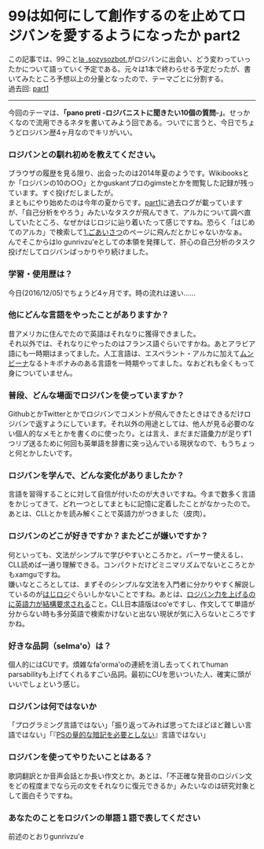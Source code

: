 ﻿# 99は如何にして創作するのを止めてロジバンを愛するようになったか part2  

この記事では、99こと[la .sozysozbot.](https://twitter.com/sosoBOTpi/)がロジバンに出会い、どう変わっていったかについて語っていく予定である。元々は1本で終わらせる予定だったが、書いてみたところ予想以上の分量となったので、テーマごとに分割する。  
過去回: [part1](https://github.com/sozysozbot/advent2016/blob/master/2016-12-2-advent.md)
  
---------------------------------------

今回のテーマは、**「pano preti -ロジバニストに聞きたい10個の質問-」**。せっかくなので流用できるネタを書いてみよう回である。ついでに言うと、今日でちょうどロジバン歴4ヶ月なのでキリがいい。
 
### ロジバンとの馴れ初めを教えてください。
ブラウザの履歴を見る限り、出会ったのは2014年夏のようです。Wikibooksとか「ロジバンの10の○○」とかguskantプロのgimsteとかを閲覧した記録が残っています。すぐ投げだしましたが。  
まともにやり始めたのは今年の夏からです。[part1](https://github.com/sozysozbot/advent2016/blob/master/2016-12-2-advent.md)に過去ログが載っていますが、「自己分析をやろう」みたいなタスクが飛んできて、アルカについて調べ直していたところ、なぜかはじロジに辿り着いたって感じですね。恐らく「はじめてのアルカ」で検索して[1.ごあいさつ](https://cogas.github.io/hajiloji/article/nunctu/1.html)のページに飛んだとかじゃないかなぁ。  
んでそこからはlo gunrivzu'eとしての本領を発揮して、肝心の自己分析のタスク投げだしてロジバンばっかりやり続けました。
### 学習・使用歴は？
今日(2016/12/05)でちょうど4ヶ月です。時の流れは速い……   
### 他にどんな言語をやったことがありますか？
昔アメリカに住んでたので英語はそれなりに獲得できました。  
それ以外では、それなりにやったのはフランス語ぐらいですかね。あとアラビア語にも一時期はまってました。人工言語は、エスペラント・アルカに加えて[ムンビーナ](http://ww22.tiki.ne.jp/~phalsail/gengo/)なるトキポナみのある言語を一時期やってました。なおどれも全くもって身についていません。
### 普段、どんな場面でロジバンを使っていますか？
GithubとかTwitterとかでロジバンでコメントが飛んできたときはできるだけロジバンで返すようにしています。それ以外の用途としては、他人が見る必要のない個人的なメモとかを書くのに使ったり。とは言え、まだまだ語彙力が足りず1つリプ送るために何回も英単語を辞書に突っ込んでいる現状なので、もうちょっと何とかしたいです。
### ロジバンを学んで、どんな変化がありましたか？
言語を習得することに対して自信が付いたのが大きいですね。今まで数多く言語をかじってきて、どれ一つとしてまともに記憶に定着したことがなかったので。あとは、CLLとかを読み解くことで英語力がつきました（皮肉）。
### ロジバンのどこが好きですか？またどこが嫌いですか？
何といっても、文法がシンプルで学びやすいところかと。パーサー使えるし、CLL読めば一通り理解できる。コンパクトだけどミニマリズムでないところとかもxamguですね。  
嫌いなところとしては、まずそのシンプルな文法を入門者に分かりやすく解説しているのが[はじロジ](https://cogas.github.io/hajiloji/)ぐらいしかないことですね。あとは、[ロジバン力を上げるのに英語力が結構要求される](https://twitter.com/hsjoihs/status/790018914663018496)こと。CLL日本語版はco'eですし、作文してて単語が分からない時も多分英語で検索かけないと出ない現状が気に入らないところですかね。  
### 好きな品詞（selma'o）は？
個人的にはCUです。煩雑なfa'orma'oの連続を消し去ってくれてhuman parsabilityも上げてくれるすごい品詞。最初にCUを思いついた人、確実に頭がいいでしょという感じ。
### ロジバンは何ではないか
「プログラミング言語ではない」「振り返ってみれば思ってたほどほど難しい言語ではない」「『[PSの量的な暗記を必要としない](https://ja.wikipedia.org/wiki/ロジバン#.E5.AD.A6.E7.BF.92.E3.81.AB.E9.96.A2.E3.81.97.E3.81.A6)』言語ではない」
### ロジバンを使ってやりたいことはある？
歌詞翻訳とか音声会話とか長い作文とか。あとは、「不正確な発音のロジバン文をどの程度までなら元の文をそれなりに復元できるか」みたいなのは研究対象として面白そうですね。
### あなたのことをロジバンの単語１語で表してください
前述のとおりgunrivzu'e
